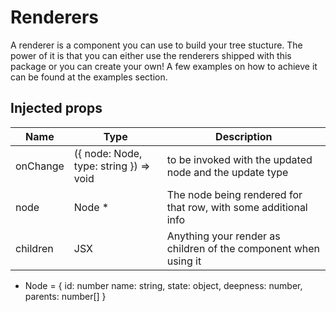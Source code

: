 # Renderers
A renderer is a component you can use to build your tree stucture. The power of it is that you can either use the renderers shipped with this package or you can create your own! A few examples on how to achieve it can be found at the examples section.

## Injected props
| Name          | Type                        | Description |
| ------------- | -------------               | ----------- |
| onChange      | ({ node: Node, type: string }) => void    | to be invoked with the updated node and the update type |
| node          | Node *                      | The node being rendered for that row, with some additional info|
| children      | JSX                         | Anything your render as children of the component when using it|

* Node = {
  id: number
  name: string,
  state: object,
  deepness: number,
  parents: number[]
}
